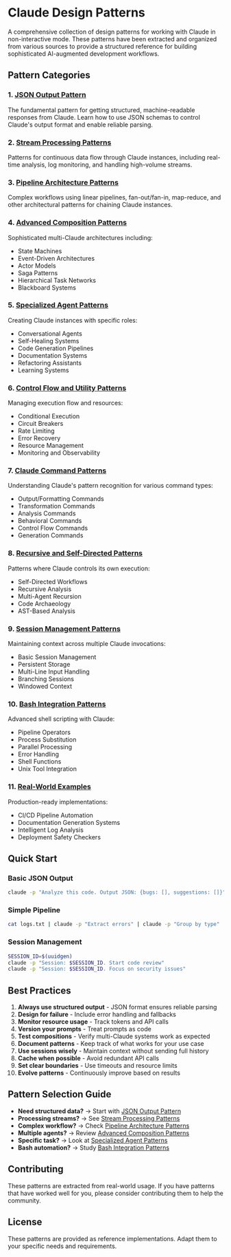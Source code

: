 # Claude Design Patterns

A comprehensive collection of design patterns for working with Claude in non-interactive mode. These patterns have been extracted and organized from various sources to provide a structured reference for building sophisticated AI-augmented development workflows.

## Pattern Categories

### 1. [JSON Output Pattern](json_output_pattern.md)
The fundamental pattern for getting structured, machine-readable responses from Claude. Learn how to use JSON schemas to control Claude's output format and enable reliable parsing.

### 2. [Stream Processing Patterns](stream_processing_pattern.md)
Patterns for continuous data flow through Claude instances, including real-time analysis, log monitoring, and handling high-volume streams.

### 3. [Pipeline Architecture Patterns](pipeline_architecture_patterns.md)
Complex workflows using linear pipelines, fan-out/fan-in, map-reduce, and other architectural patterns for chaining Claude instances.

### 4. [Advanced Composition Patterns](advanced_composition_patterns.md)
Sophisticated multi-Claude architectures including:
- State Machines
- Event-Driven Architectures
- Actor Models
- Saga Patterns
- Hierarchical Task Networks
- Blackboard Systems

### 5. [Specialized Agent Patterns](specialized_agent_patterns.md)
Creating Claude instances with specific roles:
- Conversational Agents
- Self-Healing Systems
- Code Generation Pipelines
- Documentation Systems
- Refactoring Assistants
- Learning Systems

### 6. [Control Flow and Utility Patterns](control_flow_utility_patterns.md)
Managing execution flow and resources:
- Conditional Execution
- Circuit Breakers
- Rate Limiting
- Error Recovery
- Resource Management
- Monitoring and Observability

### 7. [Claude Command Patterns](claude_command_patterns.md)
Understanding Claude's pattern recognition for various command types:
- Output/Formatting Commands
- Transformation Commands
- Analysis Commands
- Behavioral Commands
- Control Flow Commands
- Generation Commands

### 8. [Recursive and Self-Directed Patterns](recursive_self_directed_patterns.md)
Patterns where Claude controls its own execution:
- Self-Directed Workflows
- Recursive Analysis
- Multi-Agent Recursion
- Code Archaeology
- AST-Based Analysis

### 9. [Session Management Patterns](session_management_patterns.md)
Maintaining context across multiple Claude invocations:
- Basic Session Management
- Persistent Storage
- Multi-Line Input Handling
- Branching Sessions
- Windowed Context

### 10. [Bash Integration Patterns](bash_integration_patterns.md)
Advanced shell scripting with Claude:
- Pipeline Operators
- Process Substitution
- Parallel Processing
- Error Handling
- Shell Functions
- Unix Tool Integration

### 11. [Real-World Examples](real_world_examples.md)
Production-ready implementations:
- CI/CD Pipeline Automation
- Documentation Generation Systems
- Intelligent Log Analysis
- Deployment Safety Checkers

## Quick Start

### Basic JSON Output
```bash
claude -p "Analyze this code. Output JSON: {bugs: [], suggestions: []}" < code.py
```

### Simple Pipeline
```bash
cat logs.txt | claude -p "Extract errors" | claude -p "Group by type" | jq '.groups'
```

### Session Management
```bash
SESSION_ID=$(uuidgen)
claude -p "Session: $SESSION_ID. Start code review"
claude -p "Session: $SESSION_ID. Focus on security issues"
```

## Best Practices

1. **Always use structured output** - JSON format ensures reliable parsing
2. **Design for failure** - Include error handling and fallbacks
3. **Monitor resource usage** - Track tokens and API calls
4. **Version your prompts** - Treat prompts as code
5. **Test compositions** - Verify multi-Claude systems work as expected
6. **Document patterns** - Keep track of what works for your use case
7. **Use sessions wisely** - Maintain context without sending full history
8. **Cache when possible** - Avoid redundant API calls
9. **Set clear boundaries** - Use timeouts and resource limits
10. **Evolve patterns** - Continuously improve based on results

## Pattern Selection Guide

- **Need structured data?** → Start with [JSON Output Pattern](json_output_pattern.md)
- **Processing streams?** → See [Stream Processing Patterns](stream_processing_pattern.md)
- **Complex workflow?** → Check [Pipeline Architecture Patterns](pipeline_architecture_patterns.md)
- **Multiple agents?** → Review [Advanced Composition Patterns](advanced_composition_patterns.md)
- **Specific task?** → Look at [Specialized Agent Patterns](specialized_agent_patterns.md)
- **Bash automation?** → Study [Bash Integration Patterns](bash_integration_patterns.md)

## Contributing

These patterns are extracted from real-world usage. If you have patterns that have worked well for you, please consider contributing them to help the community.

## License

These patterns are provided as reference implementations. Adapt them to your specific needs and requirements.